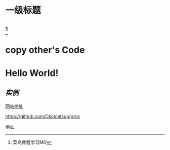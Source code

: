 **一级标题**
=================

[^二级标题]
-----------------

[^二级标题]: 菜鸟教程学习MD
# copy other's Code
# Hello World!
## ***实例***
[网站地址](https://github.com/Ckomatsuo/proxy)
 
 <https://github.com/Ckomatsuo/prox>
 
[地址][1]  

[1]:https://github.com/Ckomatsuo/proxy/
